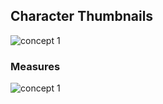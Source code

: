 ## Character Thumbnails

![concept 1](https://github.com/RyuuSukeChan/ProjectDungeon/blob/master/ArtSources/characterThumbnails.png)

### Measures
![concept 1](https://github.com/RyuuSukeChan/ProjectDungeon/blob/master/ArtSources/characterMeasures.png)
